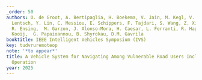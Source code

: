 ```yaml
---
_order: 50
authors: O. de Groot, A. Bertipaglia, H. Boekema, V. Jain, M. Kegl, V. Kotian, T.
  Lentsch, Y. Lin, C. Messiou, E. Schippers, F. Tajdari, S. Wang, Z. Xia, M. Zaffar,
  R. Ensing,  M. Garzon, J. Alonso-Mora, H. Caesar, L. Ferranti, R. Happee, J.F.P.
  Kooij,  G. Papaioannou, B. Shyrokau, D.M. Gavrila
booktitle: IEEE Intelligent Vehicles Symposium (IVS)
key: tudvruremoteop
note: '*to appear*'
title: A Vehicle System for Navigating Among Vulnerable Road Users Including Remote
  Operation
year: 2025
---
```


